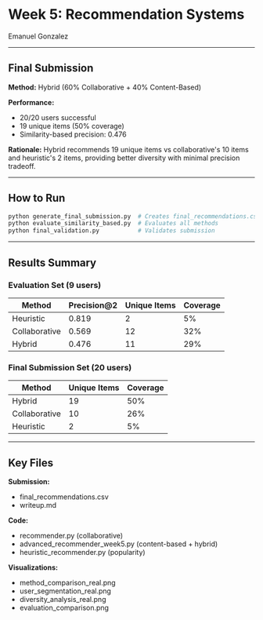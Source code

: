 # Week 5: Recommendation Systems

Emanuel Gonzalez

---

## Final Submission

**Method:** Hybrid (60% Collaborative + 40% Content-Based)

**Performance:**
- 20/20 users successful
- 19 unique items (50% coverage)
- Similarity-based precision: 0.476

**Rationale:** Hybrid recommends 19 unique items vs collaborative's 10 items and heuristic's 2 items, providing better diversity with minimal precision tradeoff.

---

## How to Run
```bash
python generate_final_submission.py  # Creates final_recommendations.csv
python evaluate_similarity_based.py  # Evaluates all methods
python final_validation.py           # Validates submission
```

---

## Results Summary

### Evaluation Set (9 users)

| Method | Precision@2 | Unique Items | Coverage |
|--------|-------------|--------------|----------|
| Heuristic | 0.819 | 2 | 5% |
| Collaborative | 0.569 | 12 | 32% |
| Hybrid | 0.476 | 11 | 29% |

### Final Submission Set (20 users)

| Method | Unique Items | Coverage |
|--------|--------------|----------|
| Hybrid | 19 | 50% |
| Collaborative | 10 | 26% |
| Heuristic | 2 | 5% |

---

## Key Files

**Submission:**
- final_recommendations.csv
- writeup.md

**Code:**
- recommender.py (collaborative)
- advanced_recommender_week5.py (content-based + hybrid)
- heuristic_recommender.py (popularity)

**Visualizations:**
- method_comparison_real.png
- user_segmentation_real.png
- diversity_analysis_real.png
- evaluation_comparison.png
